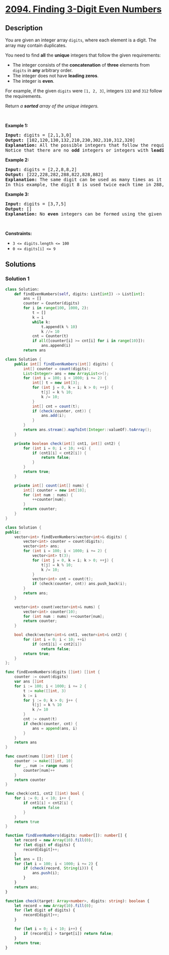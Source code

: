 # [2094. Finding 3-Digit Even Numbers](https://leetcode.com/problems/finding-3-digit-even-numbers)


## Description

<p>You are given an integer array <code>digits</code>, where each element is a digit. The array may contain duplicates.</p>

<p>You need to find <strong>all</strong> the <strong>unique</strong> integers that follow the given requirements:</p>

<ul>
	<li>The integer consists of the <strong>concatenation</strong> of <strong>three</strong> elements from <code>digits</code> in <strong>any</strong> arbitrary order.</li>
	<li>The integer does not have <strong>leading zeros</strong>.</li>
	<li>The integer is <strong>even</strong>.</li>
</ul>

<p>For example, if the given <code>digits</code> were <code>[1, 2, 3]</code>, integers <code>132</code> and <code>312</code> follow the requirements.</p>

<p>Return <em>a <strong>sorted</strong> array of the unique integers.</em></p>

<p>&nbsp;</p>
<p><strong class="example">Example 1:</strong></p>

<pre>
<strong>Input:</strong> digits = [2,1,3,0]
<strong>Output:</strong> [102,120,130,132,210,230,302,310,312,320]
<strong>Explanation:</strong> All the possible integers that follow the requirements are in the output array. 
Notice that there are no <strong>odd</strong> integers or integers with <strong>leading zeros</strong>.
</pre>

<p><strong class="example">Example 2:</strong></p>

<pre>
<strong>Input:</strong> digits = [2,2,8,8,2]
<strong>Output:</strong> [222,228,282,288,822,828,882]
<strong>Explanation:</strong> The same digit can be used as many times as it appears in digits. 
In this example, the digit 8 is used twice each time in 288, 828, and 882. 
</pre>

<p><strong class="example">Example 3:</strong></p>

<pre>
<strong>Input:</strong> digits = [3,7,5]
<strong>Output:</strong> []
<strong>Explanation:</strong> No <strong>even</strong> integers can be formed using the given digits.
</pre>

<p>&nbsp;</p>
<p><strong>Constraints:</strong></p>

<ul>
	<li><code>3 &lt;= digits.length &lt;= 100</code></li>
	<li><code>0 &lt;= digits[i] &lt;= 9</code></li>
</ul>

## Solutions

### Solution 1

<!-- tabs:start -->

```python
class Solution:
    def findEvenNumbers(self, digits: List[int]) -> List[int]:
        ans = []
        counter = Counter(digits)
        for i in range(100, 1000, 2):
            t = []
            k = i
            while k:
                t.append(k % 10)
                k //= 10
            cnt = Counter(t)
            if all([counter[i] >= cnt[i] for i in range(10)]):
                ans.append(i)
        return ans
```

```java
class Solution {
    public int[] findEvenNumbers(int[] digits) {
        int[] counter = count(digits);
        List<Integer> ans = new ArrayList<>();
        for (int i = 100; i < 1000; i += 2) {
            int[] t = new int[3];
            for (int j = 0, k = i; k > 0; ++j) {
                t[j] = k % 10;
                k /= 10;
            }
            int[] cnt = count(t);
            if (check(counter, cnt)) {
                ans.add(i);
            }
        }
        return ans.stream().mapToInt(Integer::valueOf).toArray();
    }

    private boolean check(int[] cnt1, int[] cnt2) {
        for (int i = 0; i < 10; ++i) {
            if (cnt1[i] < cnt2[i]) {
                return false;
            }
        }
        return true;
    }

    private int[] count(int[] nums) {
        int[] counter = new int[10];
        for (int num : nums) {
            ++counter[num];
        }
        return counter;
    }
}
```

```cpp
class Solution {
public:
    vector<int> findEvenNumbers(vector<int>& digits) {
        vector<int> counter = count(digits);
        vector<int> ans;
        for (int i = 100; i < 1000; i += 2) {
            vector<int> t(3);
            for (int j = 0, k = i; k > 0; ++j) {
                t[j] = k % 10;
                k /= 10;
            }
            vector<int> cnt = count(t);
            if (check(counter, cnt)) ans.push_back(i);
        }
        return ans;
    }

    vector<int> count(vector<int>& nums) {
        vector<int> counter(10);
        for (int num : nums) ++counter[num];
        return counter;
    }

    bool check(vector<int>& cnt1, vector<int>& cnt2) {
        for (int i = 0; i < 10; ++i)
            if (cnt1[i] < cnt2[i])
                return false;
        return true;
    }
};
```

```go
func findEvenNumbers(digits []int) []int {
	counter := count(digits)
	var ans []int
	for i := 100; i < 1000; i += 2 {
		t := make([]int, 3)
		k := i
		for j := 0; k > 0; j++ {
			t[j] = k % 10
			k /= 10
		}
		cnt := count(t)
		if check(counter, cnt) {
			ans = append(ans, i)
		}
	}
	return ans
}

func count(nums []int) []int {
	counter := make([]int, 10)
	for _, num := range nums {
		counter[num]++
	}
	return counter
}

func check(cnt1, cnt2 []int) bool {
	for i := 0; i < 10; i++ {
		if cnt1[i] < cnt2[i] {
			return false
		}
	}
	return true
}
```

```ts
function findEvenNumbers(digits: number[]): number[] {
    let record = new Array(10).fill(0);
    for (let digit of digits) {
        record[digit]++;
    }
    let ans = [];
    for (let i = 100; i < 1000; i += 2) {
        if (check(record, String(i))) {
            ans.push(i);
        }
    }
    return ans;
}

function check(target: Array<number>, digits: string): boolean {
    let record = new Array(10).fill(0);
    for (let digit of digits) {
        record[digit]++;
    }

    for (let i = 0; i < 10; i++) {
        if (record[i] > target[i]) return false;
    }
    return true;
}
```

<!-- tabs:end -->

<!-- end -->
